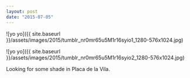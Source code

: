 ```yaml
---
layout: post
date: "2015-07-05"
---
```


![yo yo]({{ site.baseurl }}/assets/images/2015/tumblr_nr0mr65u5M1r16syio1_1280-576x1024.jpg)

![yo yo]({{ site.baseurl }}/assets/images/2015/tumblr_nr0mr65u5M1r16syio2_1280-576x1024.jpg)

Looking for some shade in Placa de la Vila.
